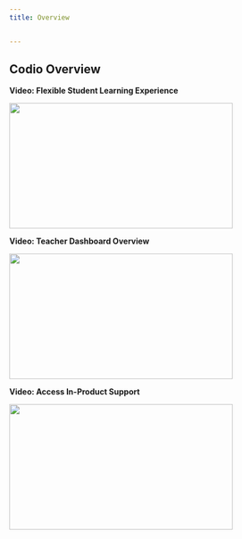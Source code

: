 ```yaml
---
title: Overview


---
```


## Codio Overview

**Video: Flexible Student Learning Experience**

<p><a href="https://codio.wistia.com/medias/x4jzxqdeb9?wvideo=x4jzxqdeb9"><img src="https://embed-fastly.wistia.com/deliveries/d8439926f1ccb15e287eb02a8fadc7e11e3d42dc.jpg?image_play_button_size=2x&amp;image_crop_resized=960x540&amp;image_play_button=1&amp;image_play_button_color=1e71e7e0" width="400" height="225" style="width: 400px; height: 225px;"></a></p>

**Video: Teacher Dashboard Overview**
<p><a href="https://codio.wistia.com/medias/2dvsvn355j?wvideo=2dvsvn355j"><img src="https://embed-fastly.wistia.com/deliveries/d4f9025903e87c9e2f16e608a87c3dc0.jpg?image_play_button_size=2x&amp;image_crop_resized=960x540&amp;image_play_button=1&amp;image_play_button_color=1e71e7e0" width="400" height="225" style="width: 400px; height: 225px;"></a></p>

**Video: Access In-Product Support**
<p><a href="https://codio.wistia.com/medias/ltj04dugy8?wvideo=ltj04dugy8"><img src="https://embedwistia-a.akamaihd.net/deliveries/4c8f0e09eb9ab625c0eeb49f7d4043b1.jpg?image_play_button_size=2x&amp;image_crop_resized=960x540&amp;image_play_button=1&amp;image_play_button_color=1e71e7e0" width="400" height="225" style="width: 400px; height: 225px;"></a></p>